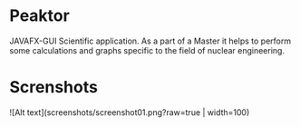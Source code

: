 # Peaktor
JAVAFX-GUI Scientific application. As a part of a Master it helps to perform some calculations and graphs specific to the field of nuclear engineering.

# Screnshots
![Alt text](screenshots/screenshot01.png?raw=true | width=100)
